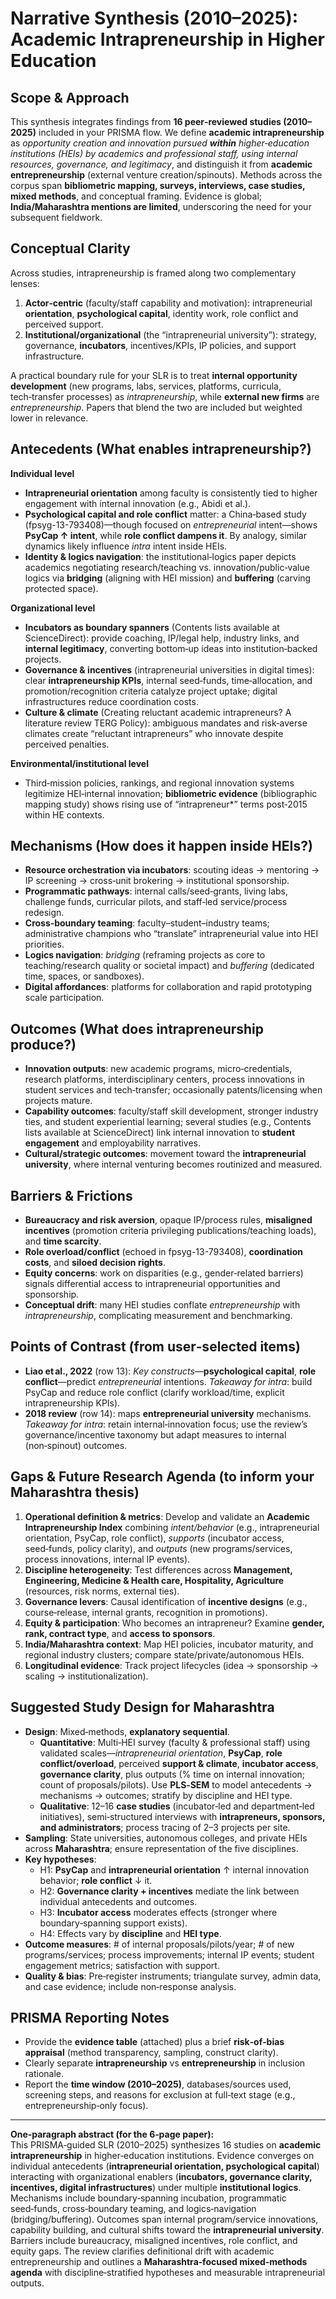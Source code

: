 # Narrative Synthesis (2010–2025): Academic Intrapreneurship in Higher Education

## Scope & Approach
This synthesis integrates findings from **16 peer‑reviewed studies (2010–2025)** included in your PRISMA flow. We define **academic intrapreneurship** as *opportunity creation and innovation pursued **within** higher‑education institutions (HEIs) by academics and professional staff, using internal resources, governance, and legitimacy*, and distinguish it from **academic entrepreneurship** (external venture creation/spinouts). Methods across the corpus span **bibliometric mapping, surveys, interviews, case studies, mixed methods**, and conceptual framing. Evidence is global; **India/Maharashtra mentions are limited**, underscoring the need for your subsequent fieldwork.

## Conceptual Clarity
Across studies, intrapreneurship is framed along two complementary lenses:
1) **Actor‑centric** (faculty/staff capability and motivation): intrapreneurial **orientation**, **psychological capital**, identity work, role conflict and perceived support.
2) **Institutional/organizational** (the “intrapreneurial university”): strategy, governance, **incubators**, incentives/KPIs, IP policies, and support infrastructure.

A practical boundary rule for your SLR is to treat **internal opportunity development** (new programs, labs, services, platforms, curricula, tech‑transfer processes) as *intrapreneurship*, while **external new firms** are *entrepreneurship*. Papers that blend the two are included but weighted lower in relevance.

## Antecedents (What enables intrapreneurship?)
**Individual level**  
- **Intrapreneurial orientation** among faculty is consistently tied to higher engagement with internal innovation (e.g., Abidi et al.).  
- **Psychological capital and role conflict** matter: a China‑based study (fpsyg-13-793408)—though focused on *entrepreneurial* intent—shows **PsyCap ↑ intent**, while **role conflict dampens it**. By analogy, similar dynamics likely influence *intra* intent inside HEIs.  
- **Identity & logics navigation**: the institutional‑logics paper depicts academics negotiating research/teaching vs. innovation/public‑value logics via **bridging** (aligning with HEI mission) and **buffering** (carving protected space).

**Organizational level**  
- **Incubators as boundary spanners** (Contents lists available at ScienceDirect): provide coaching, IP/legal help, industry links, and **internal legitimacy**, converting bottom‑up ideas into institution‑backed projects.  
- **Governance & incentives** (intrapreneurial universities in digital times): clear **intrapreneurship KPIs**, internal seed‑funds, time‑allocation, and promotion/recognition criteria catalyze project uptake; digital infrastructures reduce coordination costs.  
- **Culture & climate** (Creating reluctant academic intrapreneurs? A literature review TERG Policy): ambiguous mandates and risk‑averse climates create “reluctant intrapreneurs” who innovate despite perceived penalties.

**Environmental/institutional level**  
- Third‑mission policies, rankings, and regional innovation systems legitimize HEI‑internal innovation; **bibliometric evidence** (bibliographic mapping study) shows rising use of “intrapreneur*” terms post‑2015 within HE contexts.

## Mechanisms (How does it happen inside HEIs?)
- **Resource orchestration via incubators**: scouting ideas → mentoring → IP screening → cross‑unit brokering → institutional sponsorship.  
- **Programmatic pathways**: internal calls/seed‑grants, living labs, challenge funds, curricular pilots, and staff‑led service/process redesign.  
- **Cross‑boundary teaming**: faculty–student–industry teams; administrative champions who “translate” intrapreneurial value into HEI priorities.  
- **Logics navigation**: *bridging* (reframing projects as core to teaching/research quality or societal impact) and *buffering* (dedicated time, spaces, or sandboxes).  
- **Digital affordances**: platforms for collaboration and rapid prototyping scale participation.

## Outcomes (What does intrapreneurship produce?)
- **Innovation outputs**: new academic programs, micro‑credentials, research platforms, interdisciplinary centers, process innovations in student services and tech‑transfer; occasionally patents/licensing when projects mature.  
- **Capability outcomes**: faculty/staff skill development, stronger industry ties, and student experiential learning; several studies (e.g., Contents lists available at ScienceDirect) link internal innovation to **student engagement** and employability narratives.  
- **Cultural/strategic outcomes**: movement toward the **intrapreneurial university**, where internal venturing becomes routinized and measured.

## Barriers & Frictions
- **Bureaucracy and risk aversion**, opaque IP/process rules, **misaligned incentives** (promotion criteria privileging publications/teaching loads), and **time scarcity**.  
- **Role overload/conflict** (echoed in fpsyg-13-793408), **coordination costs**, and **siloed decision rights**.  
- **Equity concerns**: work on disparities (e.g., gender‑related barriers) signals differential access to intrapreneurial opportunities and sponsorship.  
- **Conceptual drift**: many HEI studies conflate *entrepreneurship* with *intrapreneurship*, complicating measurement and benchmarking.

## Points of Contrast (from user‑selected items)
- **Liao et al., 2022** (row 13): *Key constructs*—**psychological capital**, **role conflict**—predict *entrepreneurial* intentions. *Takeaway for intra*: build PsyCap and reduce role conflict (clarify workload/time, explicit intrapreneurship KPIs).  
- **2018 review** (row 14): maps **entrepreneurial university** mechanisms. *Takeaway for intra*: retain internal‑innovation focus; use the review’s governance/incentive taxonomy but adapt measures to internal (non‑spinout) outcomes.

## Gaps & Future Research Agenda (to inform your Maharashtra thesis)
1) **Operational definition & metrics**: Develop and validate an **Academic Intrapreneurship Index** combining *intent/behavior* (e.g., intrapreneurial orientation, PsyCap, role conflict), *supports* (incubator access, seed‑funds, policy clarity), and *outputs* (new programs/services, process innovations, internal IP events).  
2) **Discipline heterogeneity**: Test differences across **Management, Engineering, Medicine & Health care, Hospitality, Agriculture** (resources, risk norms, external ties).  
3) **Governance levers**: Causal identification of **incentive designs** (e.g., course‑release, internal grants, recognition in promotions).  
4) **Equity & participation**: Who becomes an intrapreneur? Examine **gender, rank, contract type**, and **access to sponsors**.  
5) **India/Maharashtra context**: Map HEI policies, incubator maturity, and regional industry clusters; compare state/private/autonomous HEIs.  
6) **Longitudinal evidence**: Track project lifecycles (idea → sponsorship → scaling → institutionalization).

## Suggested Study Design for Maharashtra
- **Design**: Mixed‑methods, **explanatory sequential**.  
  - **Quantitative**: Multi‑HEI survey (faculty & professional staff) using validated scales—*intrapreneurial orientation*, **PsyCap**, **role conflict/overload**, perceived **support & climate**, **incubator access**, **governance clarity**, plus outputs (% time on internal innovation; count of proposals/pilots). Use **PLS‑SEM** to model antecedents → mechanisms → outcomes; stratify by discipline and HEI type.  
  - **Qualitative**: 12–16 **case studies** (incubator‑led and department‑led initiatives), semi‑structured interviews with **intrapreneurs, sponsors, and administrators**; process tracing of 2–3 projects per site.  
- **Sampling**: State universities, autonomous colleges, and private HEIs across **Maharashtra**; ensure representation of the five disciplines.  
- **Key hypotheses**:  
  - H1: **PsyCap** and **intrapreneurial orientation** ↑ internal innovation behavior; **role conflict** ↓ it.  
  - H2: **Governance clarity + incentives** mediate the link between individual antecedents and outcomes.  
  - H3: **Incubator access** moderates effects (stronger where boundary‑spanning support exists).  
  - H4: Effects vary by **discipline** and **HEI type**.  
- **Outcome measures**: # of internal proposals/pilots/year; # of new programs/services; process improvements; internal IP events; student engagement metrics; satisfaction with support.  
- **Quality & bias**: Pre‑register instruments; triangulate survey, admin data, and case evidence; include non‑response analysis.

## PRISMA Reporting Notes
- Provide the **evidence table** (attached) plus a brief **risk‑of‑bias appraisal** (method transparency, sampling, construct clarity).  
- Clearly separate **intrapreneurship** vs **entrepreneurship** in inclusion rationale.  
- Report the **time window (2010–2025)**, databases/sources used, screening steps, and reasons for exclusion at full‑text stage (e.g., entrepreneurship‑only focus).

---

**One‑paragraph abstract (for the 6‑page paper):**  
This PRISMA‑guided SLR (2010–2025) synthesizes 16 studies on **academic intrapreneurship** in higher‑education institutions. Evidence converges on individual antecedents (**intrapreneurial orientation, psychological capital**) interacting with organizational enablers (**incubators, governance clarity, incentives, digital infrastructures**) under multiple **institutional logics**. Mechanisms include boundary‑spanning incubation, programmatic seed‑funds, cross‑boundary teaming, and logics‑navigation (bridging/buffering). Outcomes span internal program/service innovations, capability building, and cultural shifts toward the **intrapreneurial university**. Barriers include bureaucracy, misaligned incentives, role conflict, and equity gaps. The review clarifies definitional drift with academic entrepreneurship and outlines a **Maharashtra‑focused mixed‑methods agenda** with discipline‑stratified hypotheses and measurable intrapreneurial outputs.
